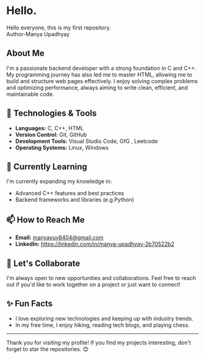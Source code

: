 # Hello.
Hello everyone, this is my first repository.
<br>
Author-Manya Upadhyay
## About Me
I'm a passionate backend developer with a strong foundation in C and C++. My programming journey has also led me to master HTML, allowing me to build and structure web pages effectively. I enjoy solving complex problems and optimizing performance, always aiming to write clean, efficient, and maintainable code.

## 🔧 Technologies & Tools
- **Languages:** C, C++, HTML
- **Version Control:** Git, GitHub
- **Development Tools:** Visual Studio Code, GfG , Leetcode
- **Operating Systems:** Linux, Windows

## 🌱 Currently Learning
I'm currently expanding my knowledge in:
- Advanced C++ features and best practices
- Backend frameworks and libraries (e.g.Python)

## 📫 How to Reach Me
- **Email:** manyayuv8404@gmail.com
- **LinkedIn:** https://linkedin.com/in/manya-upadhyay-2b70522b2

## 🤝 Let's Collaborate
I'm always open to new opportunities and collaborations. Feel free to reach out if you'd like to work together on a project or just want to connect!

## ✨ Fun Facts
- I love exploring new technologies and keeping up with industry trends.
- In my free time, I enjoy hiking, reading tech blogs, and playing chess.

---

Thank you for visiting my profile! If you find my projects interesting, don't forget to star the repositories. 😊
